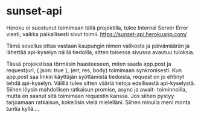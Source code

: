 # sunset-api
Heroku ei suostunut toimimaan tällä projektilla, tulee Internal Server Error viesti, vaikka paikallisesti sivut toimii.
https://sunset-api.herokuapp.com/

Tämä sovellus ottaa vastaan kaupungin nimen valikosta ja päivämäärän ja lähettää api-kyselyn näillä tiedoilla, sitten toisessa sivussa avautuu tuloksia.

Tässä projekstissa törmäsin haasteeseen, miten saada app.post ja request(url, { json: true }, (err, res, body) toimimaan synkronisesti. Kun app.post saa linkin käyttäjän syöttämistä tiedoista, request on jo ehtinyt tehdä api-kyselyn.  Välillä tulee sitten vääriä tietoja edellisestä api-kyselystä. Siihen löysin mahdollisen ratkaisun promise, async ja await- toiminnoilla, mutta en saanut sitä toimimaan requestin kanssa.
Jos siihen pystyy tarjoamaan ratkaisun, kokeilisin vielä mielelläni. Siihen minulla meni monta tuntia kyllä....

